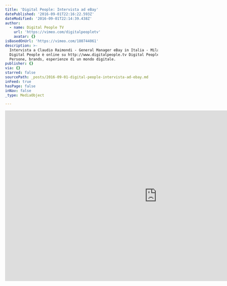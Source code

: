 ```yaml
---
title: 'Digital People: Intervista ad eBay'
datePublished: '2016-09-01T22:16:22.593Z'
dateModified: '2016-09-01T22:14:39.438Z'
author:
  - name: Digital People TV
    url: 'https://vimeo.com/digitalpeopletv'
    avatar: {}
isBasedOnUrl: 'https://vimeo.com/180744061'
description: >-
  Intervista a Claudio Raimondi - General Manager eBay in Italia - Milano.
  Digital People è online su http://www.digitalpeople.tv Digital People.
  Persone, brands, esperienze di un mondo digitale.
publisher: {}
via: {}
starred: false
sourcePath: _posts/2016-09-01-digital-people-intervista-ad-ebay.md
inFeed: true
hasPage: false
inNav: false
_type: MediaObject

---
```

<iframe src="https://cdn.embedly.com/widgets/media.html?src=https%3A%2F%2Fplayer.vimeo.com%2Fvideo%2F180744061&amp;url=https%3A%2F%2Fvimeo.com%2F180744061&amp;image=https%3A%2F%2Fi.vimeocdn.com%2Fvideo%2F589101733_1280.jpg&amp;key=b7d04c9b404c499eba89ee7072e1c4f7&amp;type=text%2Fhtml&amp;schema=vimeo" width="1000" height="563" scrolling="no" frameborder="0" allowfullscreen="" style=""></iframe>
